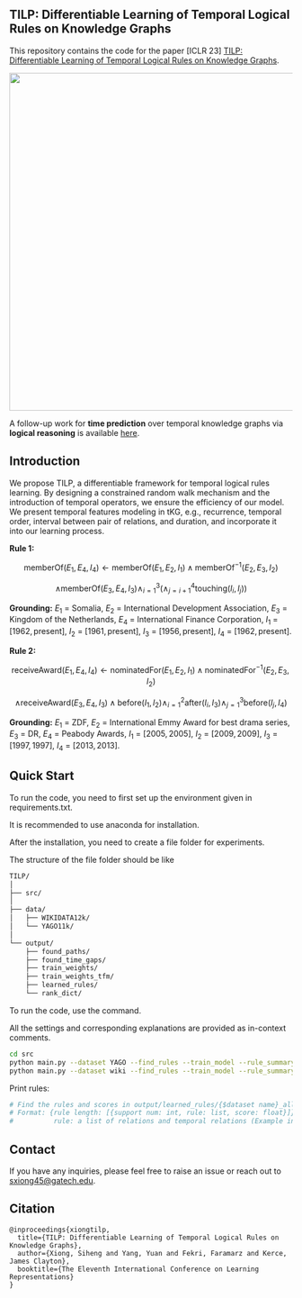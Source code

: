 ## TILP: Differentiable Learning of Temporal Logical Rules on Knowledge Graphs
This repository contains the code for the paper [ICLR 23] [TILP: Differentiable Learning of Temporal Logical Rules on Knowledge Graphs](https://openreview.net/pdf?id=_X12NmQKvX).

<p align="center">
  <img src='https://github.com/xiongsiheng/TILP/blob/main/misc/Task.png' width=600>
</p>

A follow-up work for **time prediction** over temporal knowledge graphs via **logical reasoning** is available [here](https://github.com/xiongsiheng/TEILP).

## Introduction
We propose TILP, a differentiable framework for temporal logical rules learning. By designing a constrained random walk mechanism and the introduction of temporal operators, we ensure the efficiency of our model. We present temporal features modeling in tKG, e.g., recurrence, temporal order, interval between pair of relations, and duration, and incorporate it into our learning process.

**Rule 1:**

$$
\text{memberOf}\left(E_1,E_4,I_4\right) \leftarrow \text{memberOf}\left(E_1,E_2,I_1\right) \wedge \text{memberOf}^{-1}\left(E_2,E_3,I_2\right) 
$$

$$
\wedge \text{memberOf}\left(E_3,E_4, I_3\right)\wedge^3_{i=1}(\wedge^4_{j=i+1} \text{touching}(I_i,I_j))
$$

**Grounding:** $E_1$ = Somalia, $E_2$ = International Development Association, $E_3$ = Kingdom of the Netherlands, $E_4$ = International Finance Corporation, $I_1$ = $[1962, \text{present}]$, $I_2$ = $[1961, \text{present}]$, $I_3$ = $[1956, \text{present}]$, $I_4$ = $[1962, \text{present}]$.

**Rule 2:**

$$
\text{receiveAward}\left(E_1,E_4,I_4\right) \leftarrow \text{nominatedFor}\left(E_1, E_2, I_1\right) \wedge \text{nominatedFor}^{-1}\left(E_2,E_3,I_2\right) 
$$

$$
\wedge \text{receiveAward}\left(E_3,E_4,I_3\right)\wedge \text{before}(I_1,I_2)\wedge^2_{i=1} \text{after}(I_i,I_3) \wedge^3_{j=1} \text{before}(I_j,I_4)
$$

**Grounding:** $E_1$ = ZDF, $E_2$ = International Emmy Award for best drama series, $E_3$ = DR, $E_4$ = Peabody Awards, $I_1$ = $[2005, 2005]$, $I_2$ = $[2009, 2009]$, $I_3$ = $[1997, 1997]$, $I_4$ = $[2013, 2013]$.



## Quick Start
To run the code, you need to first set up the environment given in requirements.txt.

It is recommended to use anaconda for installation.

After the installation, you need to create a file folder for experiments. 

The structure of the file folder should be like
```sh
TILP/
│
├── src/
│
├── data/
│   ├── WIKIDATA12k/
│   └── YAGO11k/
│
└── output/
    ├── found_paths/
    ├── found_time_gaps/
    ├── train_weights/
    ├── train_weights_tfm/
    ├── learned_rules/
    └── rank_dict/
```

To run the code, use the command. 

All the settings and corresponding explanations are provided as in-context comments.
```sh
cd src
python main.py --dataset YAGO --find_rules --train_model --rule_summary --predict --rule_len 5
python main.py --dataset wiki --find_rules --train_model --rule_summary --predict --rule_len 3
```

Print rules:
```sh
# Find the rules and scores in output/learned_rules/{$dataset name}_all_rules_{$query relation}.json.
# Format: {rule length: [{support num: int, rule: list, score: float}]}
#          rule: a list of relations and temporal relations (Example in YAGO: query relation 0, rule length: 3, rule: [1, 16, 0, 1, 1, -1, 0, 1, 1]; Translation: wasBornIn(x, y, I_q) <- worksAt(x, e1, I_1) and graduatedFrom^{-1}(e1, e2, I_2) and wasBornIn(e2, y, I_3) and after(I_q, I_1) and after(I_q, I_2) and before(I_q, I_3) and touching(I_1, I_2) and after(I_1, I_3) and after(I_2, I_3))
```

## Contact
If you have any inquiries, please feel free to raise an issue or reach out to sxiong45@gatech.edu.

## Citation
```
@inproceedings{xiongtilp,
  title={TILP: Differentiable Learning of Temporal Logical Rules on Knowledge Graphs},
  author={Xiong, Siheng and Yang, Yuan and Fekri, Faramarz and Kerce, James Clayton},
  booktitle={The Eleventh International Conference on Learning Representations}
}
```
